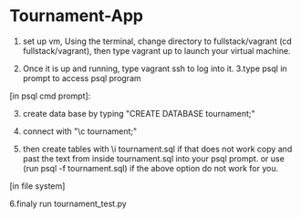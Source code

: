# Tournament-App
1. set up vm, Using the terminal, change directory to fullstack/vagrant (cd fullstack/vagrant), then type vagrant up to launch your virtual machine. 

2. Once it is up and running, type vagrant ssh to log into it. 3.type psql in prompt to access psql program  

[in psql cmd prompt]: 

3. create data base by typing "CREATE DATABASE tournament;" 

4. connect with "\c tournament;"  

5. then create tables with \i tournament.sql if that does not work copy and past the text from inside tournament.sql into your psql prompt. or use (run psql -f tournament.sql) if the above option do not work for you.  

[in file system] 

6.finaly run tournament_test.py
